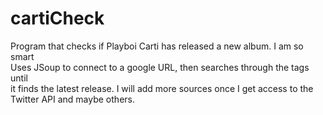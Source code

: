 # cartiCheck
Program that checks if Playboi Carti has released a new album. I am so smart <br>
Uses JSoup to connect to a google URL, then searches through the tags until <br>
it finds the latest release. I will add more sources once I get access to the <br>
Twitter API and maybe others.
